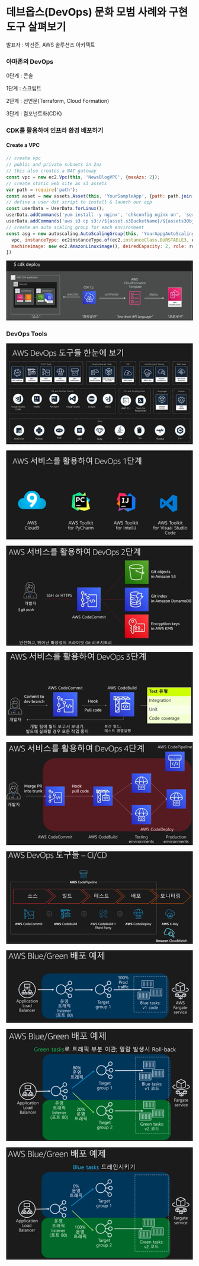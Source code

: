 # 데브옵스(DevOps) 문화 모범 사례와 구현 도구 살펴보기

발표자 : 박선준, AWS 솔루션즈 아키텍트

### 아마존의 DevOps

0단계 : 콘솔

1단계 : 스크립트

2단계 : 선언문(Terraform, Cloud Formation)

3단계 : 컴포넌트화(CDK)

### CDK를 활용하여 인프라 환경 배포하기

#### Create a VPC

```javascript
// create vpc
// public and private subnets in 2az
// this also creates a NAT gateway
const vpc = new ec2.Vpc(this, 'NewsBlogVPC', {maxAzs: 2});
// create static web site as s3 assets
var path = require('path');
const asset = new assets.Asset(this, 'YourSampleApp', {path: path.join(__dirname, '../html')});
// define a user dat script to install & launch our app
const userData = UserData.forLinux();
userData.addCommands('yum install -y nginx', 'chkconfig nginx on', 'server nginx start');
userData.addCommands('aws s3 cp s3://${asset.s3BucketName}/${assets3ObjectKey}', 'unzip *.zip', '/bin/cp -r -n ${env}/* /usr/share/nginx/html/');
// create an auto scaling group for each environment
const asg = new autoscaling.AutoScalingGroup(this, 'YourAppgAutoScalingGroup', {
  vpc, instanceType: ec2instanceType.of(ec2.instanceClass.BURSTABLE3, ec2.instanceSize.MICRO),
  machineimage: new ec2.AmazonLinuximage(), deiredCapacity: 2, role: role, userData: userData
})
```

![](session-06.assets/img01.png)

### DevOps Tools

![](session-06.assets/img02-2146762.png)

![](session-06.assets/img03.png)

![img04](session-06.assets/img04.png)

![img05](session-06.assets/img05.png)

![img06](session-06.assets/img06.png)

![img07](session-06.assets/img07.png)

![img08](session-06.assets/img08.png)

![img09](session-06.assets/img09.png)

![img10](session-06.assets/img10.png)

